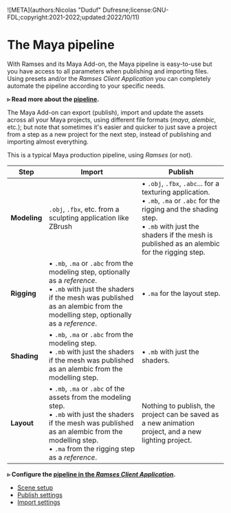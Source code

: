 ![META](authors:Nicolas "Duduf" Dufresne;license:GNU-FDL;copyright:2021-2022;updated:2022/10/11)

# The Maya pipeline

With Ramses and its Maya Add-on, the Maya pipeline is easy-to-use but you have access to all parameters when publishing and importing files. Using presets and/or the *Ramses Client Application* you can completely automate the pipeline according to your specific needs.

**▹ Read more about the [pipeline](../../pipeline/pipeline.md).**

The Maya Add-on can export (publish), import and update the assets across all your Maya projects, using different file formats (*maya*, *alembic*, etc.); but note that sometimes it's easier and quicker to just save a project from a step as a new project for the next step, instead of publishing and importing almost everything.

This is a typical Maya production pipeline, using *Ramses* (or not).

| Step | Import | Publish |
| --- | --- | --- |
| **Modeling** | `.obj`, `.fbx`, etc. from a sculpting application like ZBrush | • `.obj`, `.fbx`, `.abc`... for a texturing application.<br />• `.mb`, `.ma` or `.abc` for the rigging and the shading step.<br />• `.mb` with just the shaders if the mesh is published as an alembic for the rigging step. |
| **Rigging** | • `.mb`, `.ma` or `.abc` from the modeling step, optionally as a *reference*.<br />• `.mb` with just the shaders if the mesh was published as an alembic from the modelling step, optionally as a *reference*. | • `.ma` for the layout step. |
| **Shading** | • `.mb`, `.ma` or `.abc` from the modeling step.<br />• `.mb` with just the shaders if the mesh was published as an alembic from the modelling step. | • `.mb` with just the shaders. |
| **Layout** | • `.mb`, `.ma` or `.abc` of the assets from the modeling step.<br />• `.mb` with just the shaders if the mesh was published as an alembic from the modelling step.<br />• `.ma` from the rigging step as a *reference*. | Nothing to publish, the project can be saved as a new animation project, and a new lighting project. |

**▹ Configure the [pipeline in the *Ramses Client Application*](../../pipeline/pipeline.md).**

- [Scene setup](maya-scenesetup.md)
- [Publish settings](maya-publish.md)
- [Import settings](maya-import.md)